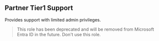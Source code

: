 ## Partner Tier1 Support

Provides support with limited admin privileges.

> This role has been deprecated and will be removed from Microsoft Entra ID in the future. Don't use this role.